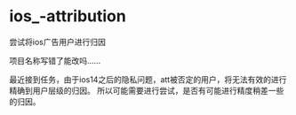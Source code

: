 # ios_-attribution
尝试将ios广告用户进行归因

项目名称写错了能改吗……

最近接到任务，由于ios14之后的隐私问题，att被否定的用户，将无法有效的进行精确到用户层级的归因。
所以可能需要进行尝试，是否有可能进行精度稍差一些的归因。
